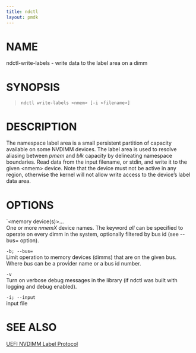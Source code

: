 ```yaml
---
title: ndctl
layout: pmdk
---
```


NAME
====

ndctl-write-labels - write data to the label area on a dimm

SYNOPSIS
========

>     ndctl write-labels <nmem> [-i <filename>]

DESCRIPTION
===========

The namespace label area is a small persistent partition of capacity available on some NVDIMM devices. The label area is used to resolve aliasing between *pmem* and *blk* capacity by delineating namespace boundaries. Read data from the input filename, or stdin, and write it to the given &lt;nmem&gt; device. Note that the device must not be active in any region, otherwise the kernel will not allow write access to the device’s label data area.

OPTIONS
=======

`<memory device(s)&gt;…  
One or more *nmemX* device names. The keyword *all* can be specified to operate on every dimm in the system, optionally filtered by bus id (see --bus= option).

`-b; --bus=`  
Limit operation to memory devices (dimms) that are on the given bus. Where *bus* can be a provider name or a bus id number.

`-v`  
Turn on verbose debug messages in the library (if ndctl was built with logging and debug enabled).

`-i; --input`  
input file

SEE ALSO
========

[UEFI NVDIMM Label Protocol](http://www.uefi.org/sites/default/files/resources/UEFI_Spec_2_7.pdf)
